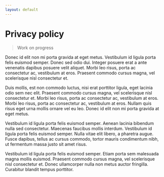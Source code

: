 ```yaml
---
layout: default
---
```


# Privacy policy

> Work on progress

Donec id elit non mi porta gravida at eget metus. Vestibulum id ligula porta felis euismod semper. Donec sed odio dui. Integer posuere erat a ante venenatis dapibus posuere velit aliquet. Morbi leo risus, porta ac consectetur ac, vestibulum at eros. Praesent commodo cursus magna, vel scelerisque nisl consectetur et.

Duis mollis, est non commodo luctus, nisi erat porttitor ligula, eget lacinia odio sem nec elit. Praesent commodo cursus magna, vel scelerisque nisl consectetur et. Morbi leo risus, porta ac consectetur ac, vestibulum at eros. Morbi leo risus, porta ac consectetur ac, vestibulum at eros. Nullam quis risus eget urna mollis ornare vel eu leo. Donec id elit non mi porta gravida at eget metus.

Vestibulum id ligula porta felis euismod semper. Aenean lacinia bibendum nulla sed consectetur. Maecenas faucibus mollis interdum. Vestibulum id ligula porta felis euismod semper. Nulla vitae elit libero, a pharetra augue. Fusce dapibus, tellus ac cursus commodo, tortor mauris condimentum nibh, ut fermentum massa justo sit amet risus.

Vestibulum id ligula porta felis euismod semper. Etiam porta sem malesuada magna mollis euismod. Praesent commodo cursus magna, vel scelerisque nisl consectetur et. Donec ullamcorper nulla non metus auctor fringilla. Curabitur blandit tempus porttitor.
